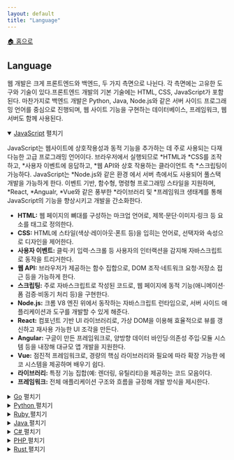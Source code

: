 ```yaml
---
layout: default
title: "Language"
---
```


<p class="breadcrumb"><a href="/cs_study/home.html">🏠 홈으로</a></p>

<section>
  <h2>Language</h2>
  <p>
    웹 개발은 크게 프론트엔드와 백엔드, 두 가지 측면으로 나뉜다. 각 측면에는 고유한 도구와 기술이 있다.프론트엔드 개발의 기본 기술에는 HTML, CSS, JavaScript가 포함된다. 마찬가지로 백엔드 개발은 Python, Java, Node.js와 같은 서버 사이드 프로그래밍 언어를 중심으로 진행되며, 웹 사이트 기능을 구현하는 데이터베이스, 프레임워크, 웹 서버도 함께 사용된다.
  </p>
</section>

<details open>
<summary><span class="accordion-title"><a href="category/language/javascript.html">JavaScript</a></span> <span class="indicator">펼치기</span></summary>
<div class="accordion-content">
    <p>JavaScript는 웹사이트에 상호작용성과 동적 기능을 추가하는 데 주로 사용되는 다재다능한 고급
    프로그래밍 언어이다. 브라우저에서 실행되므로 *HTML과 *CSS를 조작하고, *사용자 이벤트에 응답하고,
    *웹 API와 상호 작용하는 클라이언트 측 *스크립팅이 가능하다. JavaScript는 *Node.js와 같은 환경
    에서 서버 측에서도 사용되어 풀스택 개발을 가능하게 한다. 이벤트 기반, 함수형, 명령형 프로그래밍 
    스타일을 지원하며, *React, *Angualr, *Vue와 같은 풍부한 *라이브러리 및 *프레임워크 생태계를 통해
    JavaScript의 기능을 향상시키고 개발을 간소화한다.
</p>

<ul>
    <li><strong>HTML:</strong> 웹 페이지의 뼈대를 구성하는 마크업 언어로, 제목·문단·이미지·링크 등 요소를 태그로 정의한다.</li>
    <li><strong>CSS:</strong> HTML에 스타일(색상·레이아웃·폰트 등)을 입히는 언어로, 선택자와 속성으로 디자인을 제어한다. </li>
    <li><strong>사용자 이벤트:</strong> 클릭·키 입력·스크롤 등 사용자의 인터랙션을 감지해 자바스크립트로 동작을 트리거한다.</li>
    <li><strong>웹 API:</strong> 브라우저가 제공하는 함수 집합으로, DOM 조작·네트워크 요청·저장소 접근 등을 가능하게 한다.</li>
    <li><strong>스크립팅:</strong> 주로 자바스크립트로 작성된 코드로, 웹 페이지에 동적 기능(애니메이션·폼 검증·비동기 처리 등)을 구현한다.</li>
    <li><strong>Node.js:</strong> 크롬 V8 엔진 위에서 동작하는 자바스크립트 런타임으로, 서버 사이드 애플리케이션과 도구를 개발할 수 있게 해준다.</li>
    <li><strong>React:</strong> 컴포넌트 기반 UI 라이브러리로, 가상 DOM을 이용해 효율적으로 뷰를 갱신하고 재사용 가능한 UI 조각을 만든다.</li>
    <li><strong>Angular:</strong> 구글이 만든 프레임워크로, 양방향 데이터 바인딩·의존성 주입·모듈 시스템 등을 내장해 대규모 앱 개발을 지원한다.</li>
    <li><strong>Vue:</strong> 점진적 프레임워크로, 경량의 핵심 라이브러리와 필요에 따라 확장 가능한 에코 시스템을 제공하며 배우기 쉽다.</li>
    <li><strong>라이브러리:</strong> 특정 기능 집합(예: 렌더링, 유틸리티)을 제공하는 코드 모음이다.</li>
    <li><strong>프레임워크:</strong> 전체 애플리케이션 구조와 흐름을 규정해 개발 방식을 제시한다.</li>
</ul>

</div>
</details>

<details>
<summary><span class="accordion-title"><a href="category/language/go.html">Go</a></span> <span class="indicator">펼치기</span></summary>
<div class="accordion-content">
    <p>Go(Golang)는 구글에서 설계한 *정적 타입 *컴파일 프로그래밍 언어이다. 
    컴파일 언어의 효율성과 동적 타입 인터프리터 언어의 사용 편의성을 결합한 것이다. 
    Go는 고루틴과 채널을 통한 기본 동시성 지원을 제공하여 네트워크 및 멀티코어 시스템에 적합하다. 
    간단하고 깔끔한 구문, 빠른 컴파일 시간, 효율적인 가비지 컬렉션을 제공한다. 
    Go의 표준 라이브러리는 포괄적이어서 외부 종속성의 필요성을 줄여준다. 
    Go는 암묵적 인터페이스와 상속성 부족과 같은 특징을 통해 단순성과 가독성을 강조한다. 
    Go는 특히 마이크로서비스, 웹 서버, 분산 시스템 구축에 널리 사용된다. 
    성능, 단순성, 그리고 강력한 툴 덕분에 클라우드 네이티브 개발, DevOps 도구, 대규모 백엔드 
    시스템에 널리 사용된다.
</p>

<ul>
    <li><strong>컴파일:</strong> 사람이 읽을 수 있는 고수준 언어를 기계어(바이너리)로 번역해 실행 가능한 파일을 생성하는 과정이다.</li>
    <li><strong>정적 타입(Static Typing):</strong> 변수의 타입이 컴파일 시에 고정되어 타입 오류를 사전에 잡아내며, 최적화된 코드 생성을 돕는다.</li>
    <li><strong>동적 타입(Dynamic Typing):</strong> 런타임에 변수의 타입이 결정되어 유연한 코딩이 가능하지만, 타입 오류는 실행 시점에야 발견된다.</li>
    <li><strong>인터프리터(Interpreter):</strong> 소스 코드를 한 줄씩 읽어 즉시 실행되는 방식으로, 컴파일 단계 없이 빠른 테스트와 디버깅에 유리하다.</li>
    <ul>
        <li>디버깅: 실행 중인 프로그램에서 오류(버그)를 찾아 원인을 파악하고 수정하는 절차로, 브레이크포인트·로그·프로파일링 등을 활용한다.</li>
    </ul>
    <li><strong>고루틴(Goroutine):</strong> Go 언어의 경량 스레드로, 수십만 개를 생성해도 메모리 부담이 적고 스케줄러가 효율적으로 관리한다.</li>
    <ul>
        <li>경량 스레드: 운영체제 스레드보다 생성·전환 오버헤드가 적은 사용자 수준의 가벼운 실행 단위로, Go의 고루틴이 대표적이다.</li>
        <li>스케줄러: 동시에 실행 가능한 작업(스레드·프로세스·고루틴)에 CPU를 할당하고 실행 순서·타이밍을 관리하는 운영체제 또는 런타임 모듈이다.</li>
    </ul>
    <li><strong>채널(Channel):</strong> 고루틴 간에 타입을 안전하게 데이터를 주고받아 동기화와 통신을 간편하게 구현할 수 있는 파이프이다.</li>
    <li><strong>기본 동시성(Core Concurrency):</strong> 언어나 런타임이 별도 라이브러리 없이 제공하는 병행 실행 모델로, 동시성 처리를 간단한 문법으로 구현할 수 있게 해준다.</li>
    <li><strong>멀티코어(Multi-Core):</strong> 여러 CPU 코어를 활용해 작업을 병렬로 처리함으로써 연산 성능과 처리량을 높이는 하드웨어 구조이다.</li>
    <li><strong>가비지 컬렉션(Garbage Collection):</strong> 용이 끝난 메모리를 자동으로 해제해 메모리 누수를 방지하지만, 주기적인 검사로 성능 오버헤드가 발생할 수 있다.</li>
    <ul>
        <li>오버헤드: 기능 수행을 위해 추가로 소모되는 시간·메모리·CPU 등 부가 비용을 의미하며, 성능 최적화 시 최소화 대상이 된다.</li>
    </ul>
</ul>

</div>
</details>

<details>
<summary><a href="category/language/python.html">Python </a> <span class="indicator">펼치기</span></summary>
<div class="accordion-content">
    <p>Python은 가독성, 단순성, 그리고 다재다능함으로 유명한 고급 인터프리터 프로그래밍 언어이다. 
    코드 가독성과 명확하고 직관적인 구문을 중시하여 초보자와 숙련된 개발자 모두 쉽게 사용할 수 있도록
        설계되었다. Python은 절차적, 객체 지향, 함수형 프로그래밍 등 다양한 프로그래밍 패러다임을 
        지원한다. 웹 개발을 위한 Django와 Flask, 데이터 분석을 위한 Pandas와 NumPy, 머신러닝을 
        위한 TensorFlow와 PyTorch 등 풍부한 라이브러리와 프레임워크 생태계를 갖추고 있다. 
        Python은 웹 개발, 데이터 과학, 자동화, 스크립팅 분야에서 널리 사용되고 있으며, 탄탄한 
        커뮤니티와 풍부한 문서의 이점을 누리고 있다.
    </p>
</div>
</details>

<details>
<summary><a href="category/language/ruby.html">Ruby </a> <span class="indicator">펼치기</span></summary>
<div class="accordion-content">
    <p>Ruby는 단순함, 생산성, 그리고 우아한 구문으로 유명한 고급 객체 지향 프로그래밍 언어이다. 
    직관적이고 읽기 쉬운 Ruby는 개발자의 편의성과 빠른 개발 주기를 강조한다. 
    절차적, 함수형, 객체 지향 프로그래밍 등 다양한 프로그래밍 패러다임을 지원한다. 
    특히 Ruby는 웹 애플리케이션을 효율적으로 구축하기 위한 규칙과 도구를 제공하여 빠른 애플리케이션 
    개발을 지원하는 웹 프레임워크인 루비 온 레일즈로 유명하다. Ruby의 유연성은 풍부한 라이브러리 
    생태계와 탄탄한 커뮤니티와 결합되어 웹 개발, 스크립팅, 프로토타입 제작 분야에서 널리 사용된다.
    </p>
</div>
</details>

<details>
<summary><a href="category/language/java.html">Java </a> <span class="indicator">펼치기</span></summary>
<div class="accordion-content">
    <p>Java는 이식성, 견고성, 그리고 확장성으로 유명한 고급 객체 지향 프로그래밍 언어이다. 
    Sun Microsystems(현 Oracle)에서 개발한 Java는 "한 번 작성하면 어디서나 실행"이라는 
    원칙을 따르므로 Java 가상 머신(JVM)이 있는 모든 기기에서 코드를 실행할 수 있다. 
    Java는 대규모 엔터프라이즈 애플리케이션, Android 모바일 앱, 웹 서비스 구축에 널리 사용된다. 
    Java는 자동 메모리 관리(가비지 컬렉션), 방대한 표준 라이브러리, 그리고 강력한 보안 기능을 
    갖추고 있어 백엔드 시스템, 분산 애플리케이션, 클라우드 기반 솔루션에 널리 사용된다.
</p>
</div>
</details>

<details>
<summary><a href="category/language/c-sharp.html">C# </a> <span class="indicator">펼치기</span></summary>
<div class="accordion-content">
    <p>C#은 Microsoft에서 .NET 프레임워크의 일부로 개발한 현대적인 객체 지향 프로그래밍 언어이다. 
    C++의 강력함과 효율성에 Visual Basic의 간편함을 결합하여 강력한 타이핑, 어휘적 범위 지정, 
    함수형, 제네릭, 컴포넌트 지향 프로그래밍 패러다임 지원을 특징으로 한다. C#은 Windows 데스크톱 
    애플리케이션, ASP.NET 기반 웹 애플리케이션, Unity 기반 게임, Xamarin 기반 크로스 플랫폼 모바일 
    앱 개발에 널리 사용된다. 가비지 컬렉션, 타입 안전성, 광범위한 라이브러리 지원 등의 기능을 제공한다.
    C#은 비동기 프로그래밍, nullable 참조 형식, 패턴 매칭과 같은 새로운 기능을 도입하는 정기적인 
    업데이트를 통해 끊임없이 발전하고 있다. .NET 생태계 및 Microsoft 개발 도구와의 통합으로 엔터프라이즈 
    소프트웨어 개발 및 대규모 애플리케이션에 널리 사용된다.
    </p>
</div>
</details>

<details>
<summary><a href="category/language/php.html">PHP </a> <span class="indicator">펼치기</span></summary>
<div class="accordion-content">
    <p>PHP(하이퍼텍스트 전처리기)는 널리 사용되는 오픈 소스 스크립팅 언어로, 주로 웹 개발용으로 설계되었지만 
    범용 프로그래밍에도 적용 가능하다. HTML에 내장되어 동적 웹 페이지를 생성하고 데이터베이스와 상호 
    작용하며, MySQL이나 다른 데이터베이스 시스템과 연동되는 경우가 많다. PHP는 단순성, 다양한 웹 
    서버와의 손쉬운 통합, 그리고 웹 관련 기능에 대한 광범위한 지원으로 잘 알려져 있다. WordPress, 
    Joomla, Drupal과 같은 주요 플랫폼 및 콘텐츠 관리 시스템(CMS)에서 PHP가 널리 사용되는 이유는 PHP가 
    이러한 역할을 수행하기 때문이다. PHP는 서버 사이드 스크립팅, 세션 관리, 다양한 웹 프로토콜 및 형식 
    지원 등의 기능을 제공한다.
    </p>
</div>
</details>

<details>
<summary><a href="category/language/rust.html">Rust </a> <span class="indicator">펼치기</span></summary>
<div class="accordion-content">
    <p>Rust는 안전성, 성능, 그리고 동시성에 중점을 둔 시스템 프로그래밍 언어로 잘 알려져 있다. 
    가비지 컬렉터 없이도 메모리 안전성을 보장하면서 시스템 리소스에 대한 세밀한 제어를 제공한다. 
    Rust의 소유권 모델은 데이터 접근 및 관리 방식에 엄격한 규칙을 적용하여 널 포인터 역참조 및 
    데이터 경합과 같은 일반적인 문제를 방지한다. 강력한 타입 시스템과 패턴 매칭, 동시성 지원과 
    같은 최신 기능 덕분에 저수준 시스템 프로그래밍부터 고성능 웹 서버 및 도구에 이르기까지 다양한 
    애플리케이션에 적합하다. Rust는 안정성과 효율성 덕분에 업계와 오픈 소스 모두에서 주목을 받고 있다.
    </p>
</div>
</details>
